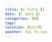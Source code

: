 ```yaml
---
title: {{ title }}
date: {{ date }}
categories: 随笔
tags: 
location: 良兴小苑
weather: fas fa-sun
---
```

<!-- more -->